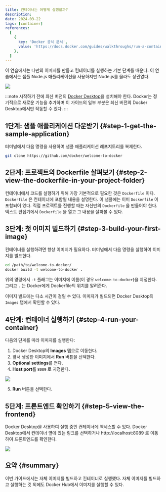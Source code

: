 ```yaml
---
title: 컨테이너는 어떻게 실행할까?
description:
date: 2024-03-22
tags: [container]
references:
  [
    {
      key: 'Docker 공식 문서',
      value: 'https://docs.docker.com/guides/walkthroughs/run-a-container/',
    },
  ]
---
```


이 연습에서는 나만의 이미지를 만들고 컨테이너를 실행하는 기본 단계를 배운다. 이 연습에서는 샘플 Node.js 애플리케이션을 사용하지만 Node.js를 몰라도 상관없다.

![](https://s3.ap-northeast-2.amazonaws.com/vigorously.xyz/assets/images/docker-doc-quick-hands-on-how-do-i-run-a-container/1.png)

:::note
시작하기 전에 최신 버전의 [Docker Desktop](https://docs.docker.com/get-docker/)을 설치해야 한다. Docker는 정기적으로 새로운 기능을 추가하며 이 가이드의 일부 부분은 최신 버전의 Docker Desktop에서만 작동할 수 있다.
:::

## 1단계: 샘플 애플리케이션 다운받기 {#step-1-get-the-sample-application}

터미널에서 다음 명령을 사용하여 샘플 애플리케이션 레포지토리를 복제한다.

```bash
git clone https://github.com/docker/welcome-to-docker
```

## 2단계: 프로젝트의 Dockerfile 살펴보기 {#step-2-view-the-dockerfile-in-your-project-folder}

컨테이너에서 코드를 실행하기 위해 가장 기본적으로 필요한 것은 `Dockerfile` 이다. `Dockerfile` 은 컨테이너에 포함될 내용을 설명한다. 이 샘플에는 이미 `Dockerfile` 이 포함되어 있다. 직접 프로젝트를 진행할 때는 자신만의 `Dockerfile` 을 만들어야 한다. 텍스트 편집기에서 `Dockerfile` 을 열고 그 내용을 살펴볼 수 있다.

## 3단계: 첫 이미지 빌드하기 {#step-3-build-your-first-image}

컨테이너를 실행하려면 항상 이미지가 필요하다. 터미널에서 다음 명령을 실행하여 이미지를 빌드한다.

```bash
cd /path/to/welcome-to-docker/
docker build -t welcome-to-docker .
```

위의 명령에서 `-t` 플래그는 이미지에 이름(이 경우 `welcome-to-docker`)을 지정한다. 그리고 `.` 는 Docker에게 Dockerfile의 위치를 알려준다.

이미지 빌드에는 다소 시간이 걸릴 수 있다. 이미지가 빌드되면 Docker Desktop의 `Images` 탭에서 확인할 수 있다.

## 4단계: 컨테이너 실행하기 {#step-4-run-your-container}

다음의 단계를 따라 이미지를 실행한다:

1. Docker Desktop의 **Images** 탭으로 이동한다.
2. 앞서 생성한 이미지에서 **Run** 버튼을 선택한다.
3. **Optional settings**를 연다.
4. **Host port**를 `8089` 로 지정한다.

![](https://s3.ap-northeast-2.amazonaws.com/vigorously.xyz/assets/images/docker-doc-quick-hands-on-how-do-i-run-a-container/2.png)

5. **Run** 버튼을 선택한다.

## 5단계: 프론트엔드 확인하기 {#step-5-view-the-frontend}

Docker Desktop을 사용하여 실행 중인 컨테이너에 액세스할 수 있다. Docker Desktop에서 컨테이너 옆에 있는 링크를 선택하거나 http://localhost:8089 로 이동하여 프론트엔드를 확인한다.

![](https://s3.ap-northeast-2.amazonaws.com/vigorously.xyz/assets/images/docker-doc-quick-hands-on-how-do-i-run-a-container/3.png)

## 요약 {#summary}

이번 가이드에서는 자체 이미지를 빌드하고 컨테이너로 실행했다. 자체 이미지를 빌드하고 실행하는 것 외에도 Docker Hub에서 이미지를 실행할 수 있다.
